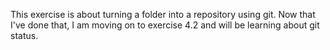 This exercise is about turning a folder into a repository using git.
Now that I've done that, I am moving on to exercise 4.2 and will be learning about git status.
